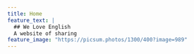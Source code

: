 ```yaml
---
title: Home
feature_text: |
  ## We Love English
  A website of sharing
feature_image: "https://picsum.photos/1300/400?image=989"
---
```

